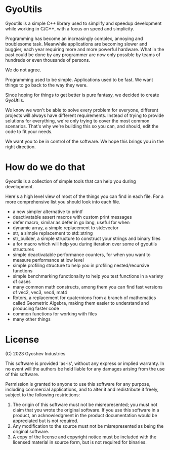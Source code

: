 # GyoUtils

Gyoutils is a simple C++ library used to simplify and speedup development while working in C/C++, with a focus on speed and simplicity.

Programming has become an increasingly complex, annoying and troublesome task. Meanwhile applications are becoming slower and buggier, each year requiring more and more powerful hardware. What in the past could be done by any programmer are now only possible by teams of hundreds or even thousands of persons.

We do not agree.

Programming used to be simple. Applications used to be fast. We want things to go back to the way they were.

Since hoping for things to get better is pure fantasy, we decided to create GyoUtils.

We know we won't be able to solve every problem for everyone, different projects will always have different requirements. Instead of trying to provide solutions for everything, we're only trying to cover the most common scenarios. That's why we're building this so you can, and should, edit the code to fit your needs.

We want you to be in control of the software. We hope this brings you in the right direction.


# How do we do that

Gyoutils is a collection of simple tools that can help you during development.

Here's a high level view of most of the things you can find in each file.
For a more comprehensive list you should look into each file.

- a new simpler alternative to printf
- deactivatable assert macros with custom print messages
- defer macro, similar as defer in go lang, useful for when
- dynamic array, a simple replacement to std::vector
- str, a simple replacement to std::string
- str_builder, a simple structure to construct your strings and binary files
- a for macro which will help you during iteration over some of gyoutils structures
- simple deactivatable performance counters, for when you want to measure performance at low level
- simple profiling structure to help you in profiling nested/recursive functions
- simple benchmarking functionality to help you test functions in a variety of cases
- many common math constructs, among them you can find fast versions of vec2, vec3, vec4, mat4
- Rotors, a replacement for quaternions from a branch of mathematics called Geometric Algebra, making them easier to understand and producing faster code
- common functions for working with files
- many other things


# License

(C) 2023 Gyoshev Industries

This software is provided 'as-is', without any express or implied
warranty.  In no event will the authors be held liable for any damages
arising from the use of this software.

Permission is granted to anyone to use this software for any purpose,
including commercial applications, and to alter it and redistribute it
freely, subject to the following restrictions:

1. The origin of this software must not be misrepresented; you must not
   claim that you wrote the original software. If you use this software
   in a product, an acknowledgment in the product documentation would be
   appreciated but is not required.
2. Any modification to the source must not be misrepresented as being 
   the original software.
3. A copy of the license and copyright notice must be included with the
   licensed material in source form, but is not required for binaries.
